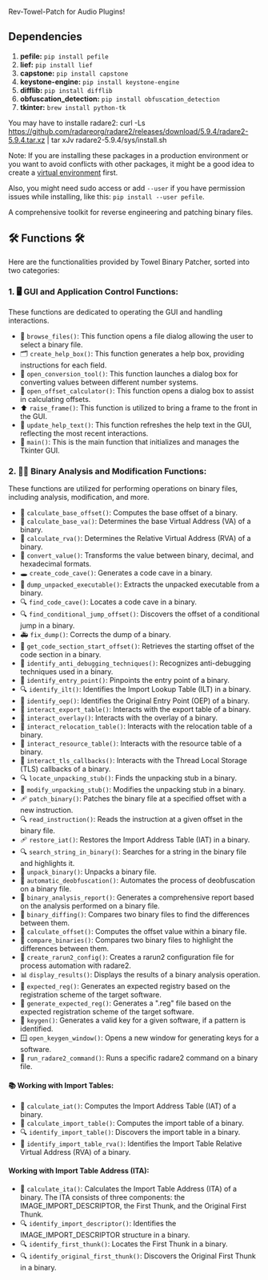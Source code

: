 Rev-Towel-Patch for Audio Plugins!

## Dependencies 

1. **pefile:** `pip install pefile`
2. **lief:** `pip install lief`
3. **capstone:** `pip install capstone`
4. **keystone-engine:** `pip install keystone-engine`
5. **difflib:** `pip install difflib`
6. **obfuscation_detection:** `pip install obfuscation_detection`
7. **tkinter:** `brew install python-tk`

You may have to installe radare2:
curl -Ls https://github.com/radareorg/radare2/releases/download/5.9.4/radare2-5.9.4.tar.xz | tar xJv
radare2-5.9.4/sys/install.sh


Note: If you are installing these packages in a production environment or you want to avoid conflicts with other packages, it might be a good idea to create a [virtual environment](https://docs.python.org/3/tutorial/venv.html) first.

Also, you might need sudo access or add `--user` if you have permission issues while installing, like this: `pip install --user pefile`.

A comprehensive toolkit for reverse engineering and patching binary files.

## 🛠️ Functions 🛠️

Here are the functionalities provided by Towel Binary Patcher, sorted into two categories:

### 1. 🖥️ **GUI and Application Control Functions:**

These functions are dedicated to operating the GUI and handling interactions.

- 📂 `browse_files()`: This function opens a file dialog allowing the user to select a binary file.
- 🗂️ `create_help_box()`: This function generates a help box, providing instructions for each field.
- 🔀 `open_conversion_tool()`: This function launches a dialog box for converting values between different number systems.
- 🧮 `open_offset_calculator()`: This function opens a dialog box to assist in calculating offsets.
- ⬆️ `raise_frame()`: This function is utilized to bring a frame to the front in the GUI.
- 📝 `update_help_text()`: This function refreshes the help text in the GUI, reflecting the most recent interactions.
- 🏁 `main()`: This is the main function that initializes and manages the Tkinter GUI.

### 2. 🕵️‍♂️ Binary Analysis and Modification Functions:

These functions are utilized for performing operations on binary files, including analysis, modification, and more.

- 📏 `calculate_base_offset()`: Computes the base offset of a binary.
- 📏 `calculate_base_va()`: Determines the base Virtual Address (VA) of a binary.
- 📏 `calculate_rva()`: Determines the Relative Virtual Address (RVA) of a binary.
- 🔄 `convert_value()`: Transforms the value between binary, decimal, and hexadecimal formats.
- 🕳️ `create_code_cave()`: Generates a code cave in a binary.
- 🚚 `dump_unpacked_executable()`: Extracts the unpacked executable from a binary.
- 🔍 `find_code_cave()`: Locates a code cave in a binary.
- 🔍 `find_conditional_jump_offset()`: Discovers the offset of a conditional jump in a binary.
- 🚑 `fix_dump()`: Corrects the dump of a binary.
- 📍 `get_code_section_start_offset()`: Retrieves the starting offset of the code section in a binary.
- 👀 `identify_anti_debugging_techniques()`: Recognizes anti-debugging techniques used in a binary.
- 📍 `identify_entry_point()`: Pinpoints the entry point of a binary.
- 🔍 `identify_ilt()`: Identifies the Import Lookup Table (ILT) in a binary.
- 📍 `identify_oep()`: Identifies the Original Entry Point (OEP) of a binary.
- 🔎 `interact_export_table()`: Interacts with the export table of a binary.
- 🔎 `interact_overlay()`: Interacts with the overlay of a binary.
- 🔎 `interact_relocation_table()`: Interacts with the relocation table of a binary.
- 🔎 `interact_resource_table()`: Interacts with the resource table of a binary.
- 🔎 `interact_tls_callbacks()`: Interacts with the Thread Local Storage (TLS) callbacks of a binary.
- 🔍 `locate_unpacking_stub()`: Finds the unpacking stub in a binary.
- 🔧 `modify_unpacking_stub()`: Modifies the unpacking stub in a binary.
- 🩹 `patch_binary()`: Patches the binary file at a specified offset with a new instruction.
- 🔍 `read_instruction()`: Reads the instruction at a given offset in the binary file.
- 🩹 `restore_iat()`: Restores the Import Address Table (IAT) in a binary.
- 🔍 `search_string_in_binary()`: Searches for a string in the binary file and highlights it.
- 🎁 `unpack_binary()`: Unpacks a binary file.
- 🤖 `automatic_deobfuscation()`: Automates the process of deobfuscation on a binary file.
- 📝 `binary_analysis_report()`: Generates a comprehensive report based on the analysis performed on a binary file.
- 📐 `binary_diffing()`: Compares two binary files to find the differences between them.
- 🧮 `calculate_offset()`: Computes the offset value within a binary file.
- 👥 `compare_binaries()`: Compares two binary files to highlight the differences between them.
- 📄 `create_rarun2_config()`: Creates a rarun2 configuration file for process automation with radare2.
- 📊 `display_results()`: Displays the results of a binary analysis operation.
- 🎁 `expected_reg()`: Generates an expected registry based on the registration scheme of the target software.
- 🎁 `generate_expected_reg()`: Generates a ".reg" file based on the expected registration scheme of the target software.
- 🔑 `keygen()`: Generates a valid key for a given software, if a pattern is identified.
- 🪟 `open_keygen_window()`: Opens a new window for generating keys for a software.
- 🚀 `run_radare2_command()`: Runs a specific radare2 command on a binary file.

#### 📚 Working with Import Tables:
- 📍 `calculate_iat()`: Computes the Import Address Table (IAT) of a binary.
- 📍 `calculate_import_table()`: Computes the import table of a binary.
- 🔍 `identify_import_table()`: Discovers the import table in a binary.
- 📍 `identify_import_table_rva()`: Identifies the Import Table Relative Virtual Address (RVA) of a binary.

#### Working with Import Table Address (ITA):
- 📍 `calculate_ita()`: Calculates the Import Table Address (ITA) of a binary. The ITA consists of three components: the IMAGE_IMPORT_DESCRIPTOR, the First Thunk, and the Original First Thunk.
- 🔍 `identify_import_descriptor()`: Identifies the IMAGE_IMPORT_DESCRIPTOR structure in a binary.
- 🔍 `identify_first_thunk()`: Locates the First Thunk in a binary.
- 🔍 `identify_original_first_thunk()`: Discovers the Original First Thunk in a binary.
